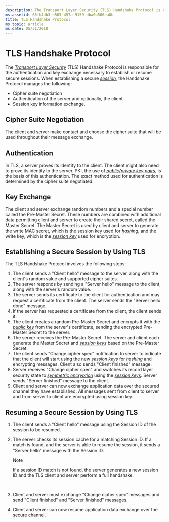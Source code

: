 ```yaml
---
description: The Transport Layer Security (TLS) Handshake Protocol is responsible for the authentication and key exchange necessary to establish or resume secure sessions.
ms.assetid: 65fb4db3-e505-457a-9159-dba0b506ea0b
title: TLS Handshake Protocol
ms.topic: article
ms.date: 05/31/2018
---
```


# TLS Handshake Protocol

The [*Transport Layer Security*](../secgloss/t-gly.md) (TLS) Handshake Protocol is responsible for the authentication and key exchange necessary to establish or resume secure sessions. When establishing a secure [*session*](../secgloss/s-gly.md), the Handshake Protocol manages the following:

-   Cipher suite negotiation
-   Authentication of the server and optionally, the client
-   Session key information exchange.

## Cipher Suite Negotiation

The client and server make contact and choose the cipher suite that will be used throughout their message exchange.

## Authentication

In TLS, a server proves its identity to the client. The client might also need to prove its identity to the server. PKI, the use of [*public/private key pairs*](../secgloss/p-gly.md), is the basis of this authentication. The exact method used for authentication is determined by the cipher suite negotiated.

## Key Exchange

The client and server exchange random numbers and a special number called the Pre-Master Secret. These numbers are combined with additional data permitting client and server to create their shared secret, called the Master Secret. The Master Secret is used by client and server to generate the write MAC secret, which is the session key used for [*hashing*](../secgloss/h-gly.md), and the write key, which is the [*session key*](../secgloss/s-gly.md) used for encryption.

## Establishing a Secure Session by Using TLS

The TLS Handshake Protocol involves the following steps:

1.  The client sends a "Client hello" message to the server, along with the client's random value and supported cipher suites.
2.  The server responds by sending a "Server hello" message to the client, along with the server's random value.
3.  The server sends its certificate to the client for authentication and may request a certificate from the client. The server sends the "Server hello done" message.
4.  If the server has requested a certificate from the client, the client sends it.
5.  The client creates a random Pre-Master Secret and encrypts it with the [*public key*](../secgloss/p-gly.md) from the server's certificate, sending the encrypted Pre-Master Secret to the server.
6.  The server receives the Pre-Master Secret. The server and client each generate the Master Secret and [*session keys*](../secgloss/s-gly.md) based on the Pre-Master Secret.
7.  The client sends "Change cipher spec" notification to server to indicate that the client will start using the new [*session keys*](../secgloss/s-gly.md) for [*hashing*](../secgloss/h-gly.md) and encrypting messages. Client also sends "Client finished" message.
8.  Server receives "Change cipher spec" and switches its record layer security state to [*symmetric encryption*](../secgloss/s-gly.md) using the [*session keys*](../secgloss/s-gly.md). Server sends "Server finished" message to the client.
9.  Client and server can now exchange application data over the secured channel they have established. All messages sent from client to server and from server to client are encrypted using session key.

## Resuming a Secure Session by Using TLS

1.  The client sends a "Client hello" message using the Session ID of the session to be resumed.
2.  The server checks its session cache for a matching Session ID. If a match is found, and the server is able to resume the session, it sends a "Server hello" message with the Session ID.
    > [!Note]  
    > If a session ID match is not found, the server generates a new session ID and the TLS client and server perform a full handshake.

     

3.  Client and server must exchange "Change cipher spec" messages and send "Client finished" and "Server finished" messages.
4.  Client and server can now resume application data exchange over the secure channel.

 

 
